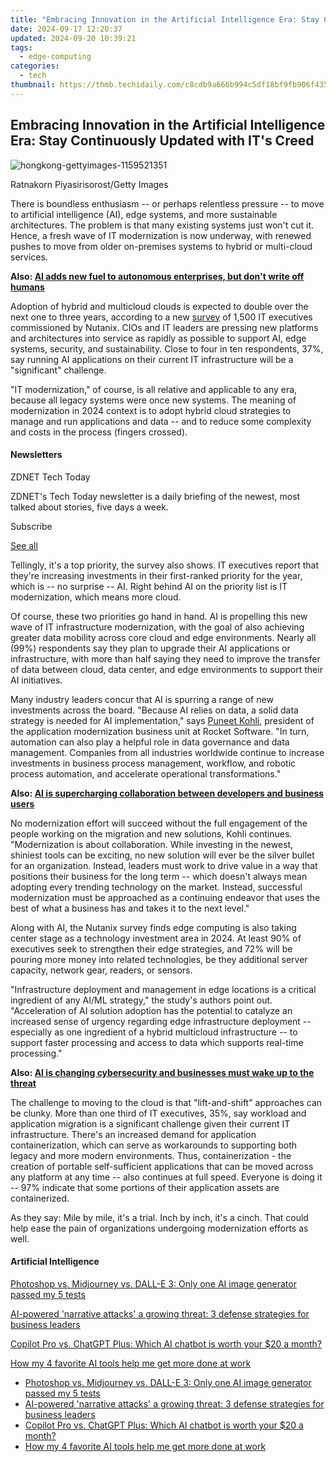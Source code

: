```yaml
---
title: "Embracing Innovation in the Artificial Intelligence Era: Stay Continuously Updated with IT's Creed"
date: 2024-09-17 12:20:37
updated: 2024-09-20 10:39:21
tags:
  - edge-computing
categories:
  - tech
thumbnail: https://thmb.techidaily.com/c8cdb9a666b994c5df18bf9fb906f435b3e886e46b814d7626bddc0615133ba1.jpg
---
```


## Embracing Innovation in the Artificial Intelligence Era: Stay Continuously Updated with IT's Creed

![hongkong-gettyimages-1159521351](https://www.zdnet.com/a/img/resize/a4e3ee8a9816babb61a33edf61dc7162639bd736/2024/03/29/f6628a42-8a5b-480c-ac6e-5fa4c794911a/hongkong-gettyimages-1159521351.jpg?auto=webp&width=1280)

Ratnakorn Piyasirisorost/Getty Images

There is boundless enthusiasm -- or perhaps relentless pressure -- to move to artificial intelligence (AI), edge systems, and more sustainable architectures. The problem is that many existing systems just won't cut it. Hence, a fresh wave of IT modernization is now underway, with renewed pushes to move from older on-premises systems to hybrid or multi-cloud services.

**Also: [AI adds new fuel to autonomous enterprises, but don't write off humans](https://www.zdnet.com/article/ai-adds-new-fuel-to-autonomous-enterprises-but-dont-write-off-humans/)**

Adoption of hybrid and multicloud clouds is expected to double over the next one to three years, according to a new [survey](https://www.nutanix.com/enterprise-cloud-index) of 1,500 IT executives commissioned by Nutanix. CIOs and IT leaders are pressing new platforms and architectures into service as rapidly as possible to support AI, edge systems, security, and sustainability. Close to four in ten respondents, 37%, say running AI applications on their current IT infrastructure will be a "significant" challenge.

"IT modernization," of course, is all relative and applicable to any era, because all legacy systems were once new systems. The meaning of modernization in 2024 context is to adopt hybrid cloud strategies to manage and run applications and data -- and to reduce some complexity and costs in the process (fingers crossed).

#### Newsletters

ZDNET Tech Today

ZDNET's Tech Today newsletter is a daily briefing of the newest, most talked about stories, five days a week.

 Subscribe

[See all](https://www.zdnet.com/newsletters/)

Tellingly, it's a top priority, the survey also shows. IT executives report that they're increasing investments in their first-ranked priority for the year, which is -- no surprise -- AI. Right behind AI on the priority list is IT modernization, which means more cloud.

Of course, these two priorities go hand in hand. AI is propelling this new wave of IT infrastructure modernization, with the goal of also achieving greater data mobility across core cloud and edge environments. Nearly all (99%) respondents say they plan to upgrade their AI applications or infrastructure, with more than half saying they need to improve the transfer of data between cloud, data center, and edge environments to support their AI initiatives.

Many industry leaders concur that AI is spurring a range of new investments across the board. "Because AI relies on data, a solid data strategy is needed for AI implementation," says [Puneet Kohli](https://www.linkedin.com/in/puneetkohli/), president of the application modernization business unit at Rocket Software. "In turn, automation can also play a helpful role in data governance and data management. Companies from all industries worldwide continue to increase investments in business process management, workflow, and robotic process automation, and accelerate operational transformations."   
  
**Also: [AI is supercharging collaboration between developers and business users](https://www.zdnet.com/article/ai-is-supercharging-collaboration-between-developers-and-business-users/)** 

No modernization effort will succeed without the full engagement of the people working on the migration and new solutions, Kohli continues. "Modernization is about collaboration. While investing in the newest, shiniest tools can be exciting, no new solution will ever be the silver bullet for an organization. Instead, leaders must work to drive value in a way that positions their business for the long term -- which doesn't always mean adopting every trending technology on the market. Instead, successful modernization must be approached as a continuing endeavor that uses the best of what a business has and takes it to the next level."

Along with AI, the Nutanix survey finds edge computing is also taking center stage as a technology investment area in 2024\. At least 90% of executives seek to strengthen their edge strategies, and 72% will be pouring more money into related technologies, be they additional server capacity, network gear, readers, or sensors. 

"Infrastructure deployment and management in edge locations is a critical ingredient of any AI/ML strategy," the study's authors point out. "Acceleration of AI solution adoption has the potential to catalyze an increased sense of urgency regarding edge infrastructure deployment -- especially as one ingredient of a hybrid multicloud infrastructure -- to support faster processing and access to data which supports real-time processing."

**Also: [AI is changing cybersecurity and businesses must wake up to the threat](https://www.zdnet.com/article/ai-is-changing-cybersecurity-and-businesses-must-wake-up-to-the-threat/)**

The challenge to moving to the cloud is that "lift-and-shift" approaches can be clunky. More than one third of IT executives, 35%, say workload and application migration is a significant challenge given their current IT infrastructure. There's an increased demand for application containerization, which can serve as workarounds to supporting both legacy and more modern environments. Thus, containerization - the creation of portable self-sufficient applications that can be moved across any platform at any time -- also continues at full speed. Everyone is doing it -- 97% indicate that some portions of their application assets are containerized.

As they say: Mile by mile, it's a trial. Inch by inch, it's a cinch. That could help ease the pain of organizations undergoing modernization efforts as well. 

#### Artificial Intelligence

[Photoshop vs. Midjourney vs. DALL-E 3: Only one AI image generator passed my 5 tests](https://www.zdnet.com/article/is-photoshops-new-text-to-image-as-good-as-midjourney-and-dall-e-we-test-it-and-see/ "Photoshop vs. Midjourney vs. DALL-E 3: Only one AI image generator passed my 5 tests")

[AI-powered 'narrative attacks' a growing threat: 3 defense strategies for business leaders](https://www.zdnet.com/article/ai-powered-narrative-attacks-a-growing-threat-3-defense-strategies-for-business-leaders/ "AI-powered 'narrative attacks' a growing threat: 3 defense strategies for business leaders")

[Copilot Pro vs. ChatGPT Plus: Which AI chatbot is worth your $20 a month?](https://www.zdnet.com/article/copilot-pro-vs-chatgpt-plus-which-is-ai-chatbot-is-worth-your-20-a-month/ "Copilot Pro vs. ChatGPT Plus: Which AI chatbot is worth your $20 a month?")

[How my 4 favorite AI tools help me get more done at work](https://www.zdnet.com/article/how-my-4-favorite-ai-tools-help-me-get-more-done-at-work/ "How my 4 favorite AI tools help me get more done at work")

* [Photoshop vs. Midjourney vs. DALL-E 3: Only one AI image generator passed my 5 tests](https://www.zdnet.com/article/is-photoshops-new-text-to-image-as-good-as-midjourney-and-dall-e-we-test-it-and-see/ "Photoshop vs. Midjourney vs. DALL-E 3: Only one AI image generator passed my 5 tests")
* [AI-powered 'narrative attacks' a growing threat: 3 defense strategies for business leaders](https://www.zdnet.com/article/ai-powered-narrative-attacks-a-growing-threat-3-defense-strategies-for-business-leaders/ "AI-powered 'narrative attacks' a growing threat: 3 defense strategies for business leaders")
* [Copilot Pro vs. ChatGPT Plus: Which AI chatbot is worth your $20 a month?](https://www.zdnet.com/article/copilot-pro-vs-chatgpt-plus-which-is-ai-chatbot-is-worth-your-20-a-month/ "Copilot Pro vs. ChatGPT Plus: Which AI chatbot is worth your $20 a month?")
* [How my 4 favorite AI tools help me get more done at work](https://www.zdnet.com/article/how-my-4-favorite-ai-tools-help-me-get-more-done-at-work/ "How my 4 favorite AI tools help me get more done at work")

<ins class="adsbygoogle"
     style="display:block"
     data-ad-format="autorelaxed"
     data-ad-client="ca-pub-7571918770474297"
     data-ad-slot="1223367746"></ins>



<ins class="adsbygoogle"
     style="display:block"
     data-ad-client="ca-pub-7571918770474297"
     data-ad-slot="8358498916"
     data-ad-format="auto"
     data-full-width-responsive="true"></ins>
